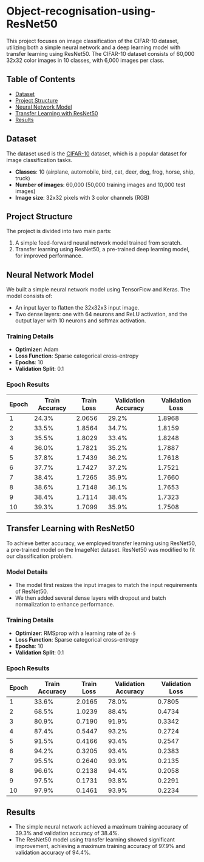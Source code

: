 # Object-recognisation-using-ResNet50

This project focuses on image classification of the CIFAR-10 dataset, utilizing both a simple neural network and a deep learning model with transfer learning using ResNet50. The CIFAR-10 dataset consists of 60,000 32x32 color images in 10 classes, with 6,000 images per class.

## Table of Contents
- [Dataset](#dataset)
- [Project Structure](#project-structure)
- [Neural Network Model](#neural-network-model)
- [Transfer Learning with ResNet50](#transfer-learning-with-resnet50)
- [Results](#results)

## Dataset
The dataset used is the [CIFAR-10](https://www.kaggle.com/c/cifar-10) dataset, which is a popular dataset for image classification tasks.

- **Classes**: 10 (airplane, automobile, bird, cat, deer, dog, frog, horse, ship, truck)
- **Number of images**: 60,000 (50,000 training images and 10,000 test images)
- **Image size**: 32x32 pixels with 3 color channels (RGB)

## Project Structure
The project is divided into two main parts:
1. A simple feed-forward neural network model trained from scratch.
2. Transfer learning using ResNet50, a pre-trained deep learning model, for improved performance.

## Neural Network Model
We built a simple neural network model using TensorFlow and Keras. The model consists of:
- An input layer to flatten the 32x32x3 input image.
- Two dense layers: one with 64 neurons and ReLU activation, and the output layer with 10 neurons and softmax activation.

### Training Details
- **Optimizer**: Adam
- **Loss Function**: Sparse categorical cross-entropy
- **Epochs**: 10
- **Validation Split**: 0.1

### Epoch Results
| Epoch | Train Accuracy | Train Loss | Validation Accuracy | Validation Loss |
|-------|----------------|------------|---------------------|-----------------|
| 1     | 24.3%          | 2.0656     | 29.2%               | 1.8968          |
| 2     | 33.5%          | 1.8564     | 34.7%               | 1.8159          |
| 3     | 35.5%          | 1.8029     | 33.4%               | 1.8248          |
| 4     | 36.0%          | 1.7821     | 35.2%               | 1.7887          |
| 5     | 37.8%          | 1.7439     | 36.2%               | 1.7618          |
| 6     | 37.7%          | 1.7427     | 37.2%               | 1.7521          |
| 7     | 38.4%          | 1.7265     | 35.9%               | 1.7660          |
| 8     | 38.6%          | 1.7148     | 36.1%               | 1.7653          |
| 9     | 38.4%          | 1.7114     | 38.4%               | 1.7323          |
| 10    | 39.3%          | 1.7099     | 35.9%               | 1.7508          |

## Transfer Learning with ResNet50
To achieve better accuracy, we employed transfer learning using ResNet50, a pre-trained model on the ImageNet dataset. ResNet50 was modified to fit our classification problem.

### Model Details
- The model first resizes the input images to match the input requirements of ResNet50.
- We then added several dense layers with dropout and batch normalization to enhance performance.

### Training Details
- **Optimizer**: RMSprop with a learning rate of `2e-5`
- **Loss Function**: Sparse categorical cross-entropy
- **Epochs**: 10
- **Validation Split**: 0.1

### Epoch Results
| Epoch | Train Accuracy | Train Loss | Validation Accuracy | Validation Loss |
|-------|----------------|------------|---------------------|-----------------|
| 1     | 33.6%          | 2.0165     | 78.0%               | 0.7805          |
| 2     | 68.5%          | 1.0239     | 88.4%               | 0.4734          |
| 3     | 80.9%          | 0.7190     | 91.9%               | 0.3342          |
| 4     | 87.4%          | 0.5447     | 93.2%               | 0.2724          |
| 5     | 91.5%          | 0.4166     | 93.4%               | 0.2547          |
| 6     | 94.2%          | 0.3205     | 93.4%               | 0.2383          |
| 7     | 95.5%          | 0.2640     | 93.9%               | 0.2135          |
| 8     | 96.6%          | 0.2138     | 94.4%               | 0.2058          |
| 9     | 97.5%          | 0.1731     | 93.8%               | 0.2291          |
| 10    | 97.9%          | 0.1461     | 93.9%               | 0.2234          |

## Results
- The simple neural network achieved a maximum training accuracy of 39.3% and validation accuracy of 38.4%.
- The ResNet50 model using transfer learning showed significant improvement, achieving a maximum training accuracy of 97.9% and validation accuracy of 94.4%.
